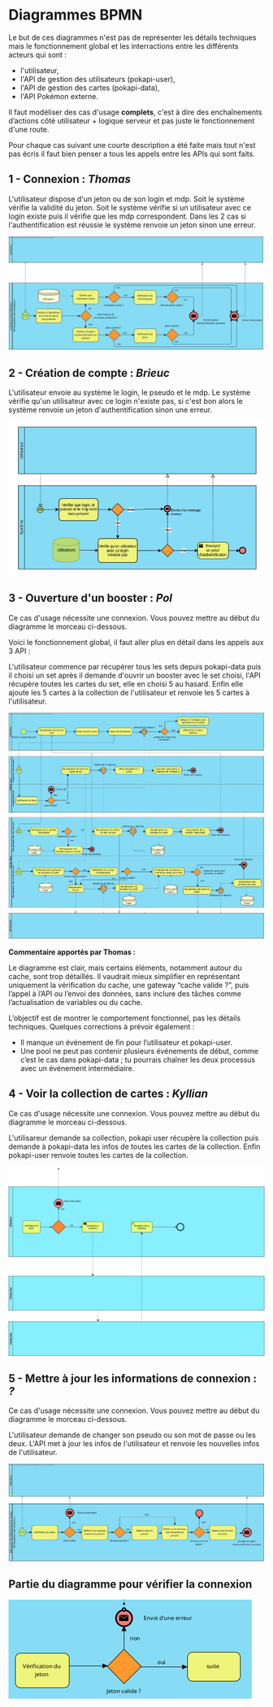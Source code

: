 # Diagrammes BPMN

Le but de ces diagrammes n'est pas de représenter les détails techniques mais le fonctionnement global et les interractions entre les différents acteurs qui sont : 

* l'utilisateur, 
* l'API de gestion des utilisateurs (pokapi-user), 
* l'API de gestion des cartes (pokapi-data),
* l'API Pokémon externe.

Il faut modéliser des cas d'usage **complets**, c'est à dire des enchaînements d’actions côté utilisateur + logique serveur et pas juste le fonctionnement d'une route.

Pour chaque cas suivant une courte description a été faite mais tout n'est pas écris il faut bien penser a tous les appels entre les APIs qui sont faits.

## 1 - Connexion : *Thomas*

L'utilisateur dispose d'un jeton ou de son login et mdp. Soit le système vérifie la validité du jeton. Soit le système vérifie si un utilisateur avec ce login existe puis il vérifie que les mdp correspondent. Dans les 2 cas si l'authentification est réussie le système renvoie un jeton sinon une erreur.

![Connexion](./BPMN/BPMN-Connexion.jpg)

## 2 - Création de compte : *Brieuc*

L'utilisateur envoie au système le login, le pseudo et le mdp. Le système vérifie qu'un utilisateur avec ce login n'existe pas, si c'est bon alors le système renvoie un jeton d'authentification sinon une erreur.

![Création](./BPMN/BPMN-Creation.jpg)

## 3 - Ouverture d'un booster : *Pol*

Ce cas d'usage nécessite une connexion. Vous pouvez mettre au début du diagramme le morceau ci-dessous.

Voici le fonctionnement global, il faut aller plus en détail dans les appels aux 3 API :

L'utilisateur commence par récupérer tous les sets depuis pokapi-data puis il choisi un set après il demande d'ouvrir un booster avec le set choisi, l'API récupère toutes les cartes du set, elle en choisi 5 au hasard. Enfin elle ajoute les 5 cartes à la collection de l'utilisateur et renvoie les 5 cartes à l'utilisateur.

![Ouverture d'un booster](./BPMN/BPMN-Opening%20Boosters.jpg)

**Commentaire apportés par Thomas :**

Le diagramme est clair, mais certains éléments, notamment autour du cache, sont trop détaillés. Il vaudrait mieux simplifier en représentant uniquement la vérification du cache, une gateway “cache valide ?”, puis l’appel à l’API ou l’envoi des données, sans inclure des tâches comme l’actualisation de variables ou du cache.

L’objectif est de montrer le comportement fonctionnel, pas les détails techniques.
Quelques corrections à prévoir également :
- Il manque un événement de fin pour l’utilisateur et pokapi-user.
- Une pool ne peut pas contenir plusieurs événements de début, comme c’est le cas dans pokapi-data ; tu pourrais chaîner les deux processus avec un événement intermédiaire.

## 4 - Voir la collection de cartes : *Kyllian*

Ce cas d'usage nécessite une connexion. Vous pouvez mettre au début du diagramme le morceau ci-dessous.

L'utilisareur demande sa collection, pokapi user récupère la collection puis demande à pokapi-data les infos de toutes les cartes de la collection. Enfin pokapi-user renvoie toutes les cartes de la collection.

![Collection](./BPMN/BPMN_Collection.jpg)

## 5 - Mettre à jour les informations de connexion : *?*

Ce cas d'usage nécessite une connexion. Vous pouvez mettre au début du diagramme le morceau ci-dessous.

L'utilisateur demande de changer son pseudo ou son mot de passe ou les deux. L'API met à jour les infos de l'utilisateur et renvoie les nouvelles infos de l'utilisateur.

![Collection](./BPMN/BPMN-Update.jpg)


## Partie du diagramme pour vérifier la connexion

![Auth](./BPMN/Auth.png)